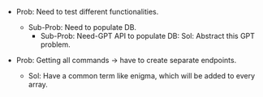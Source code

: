 - Prob: Need to test different functionalities.
    - Sub-Prob: Need to populate DB.
        - Sub-Prob: Need-GPT API to populate DB:
            Sol: Abstract this GPT problem.


- Prob: Getting all commands -> have to create separate endpoints.
    - Sol:  Have a common term like enigma, which will be added to every array. 
